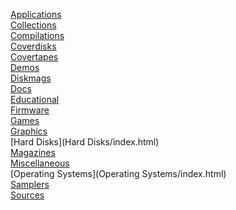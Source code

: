 [Applications](Applications/index.html)<br>
[Collections](Collections/index.html)<br>
[Compilations](Compilations/index.html)<br>
[Coverdisks](Coverdisks/index.html)<br>
[Covertapes](Covertapes/index.html)<br>
[Demos](Demos/index.html)<br>
[Diskmags](Diskmags/index.html)<br>
[Docs](Docs/index.html)<br>
[Educational](Educational/index.html)<br>
[Firmware](Firmware/index.html)<br>
[Games](Games/index.html)<br>
[Graphics](Graphics/index.html)<br>
[Hard Disks](Hard Disks/index.html)<br>
[Magazines](Magazines/index.html)<br>
[Miscellaneous](Miscellaneous/index.html)<br>
[Operating Systems](Operating Systems/index.html)<br>
[Samplers](Samplers/index.html)<br>
[Sources](Sources/index.html)<br>
